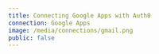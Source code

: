 ```yaml
---
title: Connecting Google Apps with Auth0
connection: Google Apps
image: /media/connections/gmail.png
public: false
---
```

